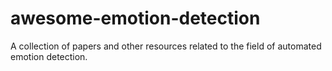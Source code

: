 # awesome-emotion-detection
A collection of papers and other resources related to the field of automated emotion detection.
